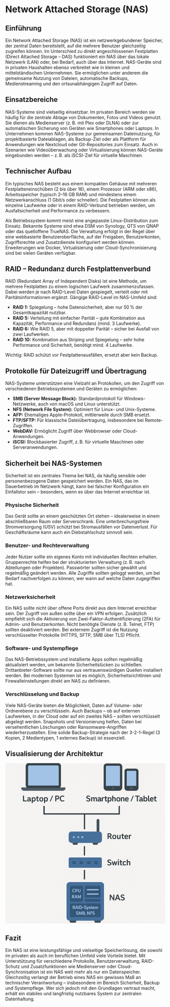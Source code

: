 # Network Attached Storage (NAS)

## Einführung

Ein Network Attached Storage (NAS) ist ein netzwerkgebundener Speicher, der zentral Daten bereitstellt, auf die mehrere Benutzer gleichzeitig zugreifen können. Im Unterschied zu direkt angeschlossenen Festplatten (Direct Attached Storage – DAS) funktioniert ein NAS über das lokale Netzwerk (LAN) oder, bei Bedarf, auch über das Internet. NAS-Geräte sind in privaten Haushalten ebenso verbreitet wie in kleinen und mittelständischen Unternehmen. Sie ermöglichen unter anderem die gemeinsame Nutzung von Dateien, automatische Backups, Medienstreaming und den ortsunabhängigen Zugriff auf Daten.

## Einsatzbereiche

NAS-Systeme sind vielseitig einsetzbar. Im privaten Bereich werden sie häufig für die zentrale Ablage von Dokumenten, Fotos und Videos genutzt. Sie dienen als Medienserver (z. B. mit Plex oder DLNA) oder zur automatischen Sicherung von Geräten wie Smartphones oder Laptops. In Unternehmen kommen NAS-Systeme zur gemeinsamen Dateinutzung, für projektbasierte Dateiablagen, als Backup-Ziel oder als Plattform für Anwendungen wie Nextcloud oder Git-Repositories zum Einsatz. Auch in Szenarien wie Videoüberwachung oder Virtualisierung können NAS-Geräte eingebunden werden – z. B. als iSCSI-Ziel für virtuelle Maschinen.

## Technischer Aufbau

Ein typisches NAS besteht aus einem kompakten Gehäuse mit mehreren Festplatteneinschüben (2 bis über 16), einem Prozessor (ARM oder x86), Arbeitsspeicher (typisch 2–16 GB RAM) und mindestens einem Netzwerkanschluss (1 Gbit/s oder schneller). Die Festplatten können als einzelne Laufwerke oder in einem RAID-Verbund betrieben werden, um Ausfallsicherheit und Performance zu verbessern.

Als Betriebssystem kommt meist eine angepasste Linux-Distribution zum Einsatz. Bekannte Systeme sind etwa DSM von Synology, QTS von QNAP oder das quelloffene TrueNAS. Die Verwaltung erfolgt in der Regel über eine webbasierte Benutzeroberfläche, auf der Freigaben, Benutzerkonten, Zugriffsrechte und Zusatzdienste konfiguriert werden können. Erweiterungen wie Docker, Virtualisierung oder Cloud-Synchronisierung sind bei vielen Geräten verfügbar.

## RAID – Redundanz durch Festplattenverbund

RAID (Redundant Array of Independent Disks) ist eine Methode, um mehrere Festplatten zu einem logischen Laufwerk zusammenzufassen. Dabei werden je nach RAID-Level Daten gespiegelt, verteilt oder mit Paritätsinformationen ergänzt. Gängige RAID-Level im NAS-Umfeld sind:

- **RAID 1:** Spiegelung – hohe Datensicherheit, aber nur 50 % der Gesamtkapazität nutzbar.
- **RAID 5:** Verteilung mit einfacher Parität – gute Kombination aus Kapazität, Performance und Redundanz (mind. 3 Laufwerke).
- **RAID 6:** Wie RAID 5, aber mit doppelter Parität – sicher bei Ausfall von zwei Laufwerken.
- **RAID 10:** Kombination aus Striping und Spiegelung – sehr hohe Performance und Sicherheit, benötigt mind. 4 Laufwerke.

Wichtig: RAID schützt vor Festplattenausfällen, ersetzt aber kein Backup.

## Protokolle für Dateizugriff und Übertragung

NAS-Systeme unterstützen eine Vielzahl an Protokollen, um den Zugriff von verschiedenen Betriebssystemen und Geräten zu ermöglichen:

- **SMB (Server Message Block):** Standardprotokoll für Windows-Netzwerke, auch von macOS und Linux unterstützt.
- **NFS (Network File System):** Optimiert für Linux- und Unix-Systeme.
- **AFP:** Ehemaliges Apple-Protokoll, mittlerweile durch SMB ersetzt.
- **FTP/SFTP:** Für klassische Dateiübertragung, insbesondere bei Remote-Zugriffen.
- **WebDAV:** Ermöglicht Zugriff über Webbrowser oder Cloud-Anwendungen.
- **iSCSI:** Blockbasierter Zugriff, z. B. für virtuelle Maschinen oder Serveranwendungen.

## Sicherheit bei NAS-Systemen

Sicherheit ist ein zentrales Thema bei NAS, da häufig sensible oder personenbezogene Daten gespeichert werden. Ein NAS, das im Dauerbetrieb im Netzwerk hängt, kann bei falscher Konfiguration ein Einfallstor sein – besonders, wenn es über das Internet erreichbar ist.

### Physische Sicherheit

Das Gerät sollte an einem geschützten Ort stehen – idealerweise in einem abschließbaren Raum oder Serverschrank. Eine unterbrechungsfreie Stromversorgung (USV) schützt bei Stromausfällen vor Datenverlust. Für Geschäftsräume kann auch ein Diebstahlschutz sinnvoll sein.

### Benutzer- und Rechteverwaltung

Jeder Nutzer sollte ein eigenes Konto mit individuellen Rechten erhalten. Gruppenrechte helfen bei der strukturierten Verwaltung (z. B. nach Abteilungen oder Projekten). Passwörter sollten sicher gewählt und regelmäßig geändert werden. Alle Zugriffe sollten geloggt werden, um bei Bedarf nachverfolgen zu können, wer wann auf welche Daten zugegriffen hat.

### Netzwerksicherheit

Ein NAS sollte nicht über offene Ports direkt aus dem Internet erreichbar sein. Der Zugriff von außen sollte über ein VPN erfolgen. Zusätzlich empfiehlt sich die Aktivierung von Zwei-Faktor-Authentifizierung (2FA) für Admin- und Benutzerkonten. Nicht benötigte Dienste (z. B. Telnet, FTP) sollten deaktiviert werden. Bei externem Zugriff ist die Nutzung verschlüsselter Protokolle (HTTPS, SFTP, SMB über TLS) Pflicht.

### Software- und Systempflege

Das NAS-Betriebssystem und installierte Apps sollten regelmäßig aktualisiert werden, um bekannte Sicherheitslücken zu schließen. Drittanbieter-Software sollte nur aus vertrauenswürdigen Quellen installiert werden. Bei modernen Systemen ist es möglich, Sicherheitsrichtlinien und Firewalleinstellungen direkt am NAS zu definieren.

### Verschlüsselung und Backup

Viele NAS-Geräte bieten die Möglichkeit, Daten auf Volume- oder Ordnerebene zu verschlüsseln. Auch Backups – ob auf externen Laufwerken, in der Cloud oder auf ein zweites NAS – sollten verschlüsselt abgelegt werden. Snapshots und Versionierung helfen, Daten bei versehentlichen Löschungen oder Ransomware-Angriffen wiederherzustellen. Eine solide Backup-Strategie nach der 3-2-1-Regel (3 Kopien, 2 Medientypen, 1 externes Backup) ist essenziell.

## Visualisierung der Architektur

![NAS Architektur](assets/nas_architektur.png)

## Fazit

Ein NAS ist eine leistungsfähige und vielseitige Speicherlösung, die sowohl im privaten als auch im beruflichen Umfeld viele Vorteile bietet. Mit Unterstützung für verschiedene Protokolle, Benutzerverwaltung, RAID-Schutz und Zusatzfunktionen wie Medienserver oder Cloud-Synchronisation ist ein NAS weit mehr als nur ein Datenspeicher. Gleichzeitig verlangt der Betrieb eines NAS ein gewisses Maß an technischer Verantwortung – insbesondere im Bereich Sicherheit, Backup und Systempflege. Wer sich jedoch mit den Grundlagen vertraut macht, erhält ein stabiles und langfristig nutzbares System zur zentralen Datenhaltung.
